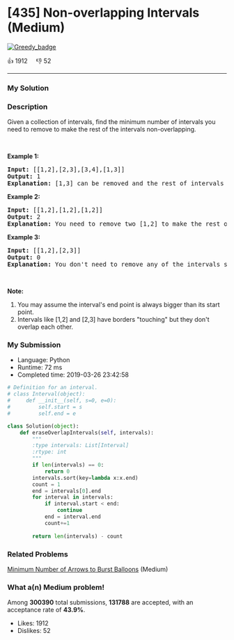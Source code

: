 # [435] Non-overlapping Intervals (Medium)

[![Greedy_badge](https://img.shields.io/badge/topic-Greedy-green.svg)](https://leetcode.com/problems/non-overlapping-intervals/) 

:+1: 1912 &nbsp; &nbsp; :thumbsdown: 52

---

### My Solution


### Description
<p>Given a collection of intervals, find the minimum number of intervals you need to remove to make the rest of the intervals non-overlapping.</p>

<ol>
</ol>

<p>&nbsp;</p>

<p><b>Example 1:</b></p>

<pre>
<b>Input:</b> [[1,2],[2,3],[3,4],[1,3]]
<b>Output:</b> 1
<b>Explanation:</b> [1,3] can be removed and the rest of intervals are non-overlapping.
</pre>

<p><b>Example 2:</b></p>

<pre>
<b>Input:</b> [[1,2],[1,2],[1,2]]
<b>Output:</b> 2
<b>Explanation:</b> You need to remove two [1,2] to make the rest of intervals non-overlapping.
</pre>

<p><b>Example 3:</b></p>

<pre>
<b>Input:</b> [[1,2],[2,3]]
<b>Output:</b> 0
<b>Explanation:</b> You don&#39;t need to remove any of the intervals since they&#39;re already non-overlapping.
</pre>

<p>&nbsp;</p>

<p><b>Note:</b></p>

<ol>
	<li>You may assume the interval&#39;s end point is always bigger than its start point.</li>
	<li>Intervals like [1,2] and [2,3] have borders &quot;touching&quot; but they don&#39;t overlap each other.</li>
</ol>



### My Submission

- Language: Python
- Runtime: 72 ms
- Completed time: 2019-03-26 23:42:58

```Python
# Definition for an interval.
# class Interval(object):
#     def __init__(self, s=0, e=0):
#         self.start = s
#         self.end = e

class Solution(object):
    def eraseOverlapIntervals(self, intervals):
        """
        :type intervals: List[Interval]
        :rtype: int
        """
        if len(intervals) == 0:
            return 0
        intervals.sort(key=lambda x:x.end)
        count = 1
        end = intervals[0].end
        for interval in intervals:
            if interval.start < end:
                continue
            end = interval.end
            count+=1
        
        return len(intervals) - count
```


### Related Problems
[Minimum Number of Arrows to Burst Balloons](https://leetcode.com/problems/minimum-number-of-arrows-to-burst-balloons/) (Medium) <br>



### What a(n) Medium problem!
Among **300390** total submissions, **131788** are accepted, with an acceptance rate of **43.9%**. <br>

- Likes: 1912
- Dislikes: 52

